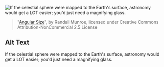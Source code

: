 ![If the celestial sphere were mapped to the Earth's surface, astronomy would get a LOT easier; you'd just need a magnifying glass.](https://imgs.xkcd.com/comics/angular_size.png)
> "[Angular Size](https://xkcd.com/1276/)", by Randall Munroe, licensed under Creative Commons Attribution-NonCommercial 2.5 License

## Alt Text
If the celestial sphere were mapped to the Earth's surface, astronomy would get a LOT easier; you'd just need a magnifying glass.
